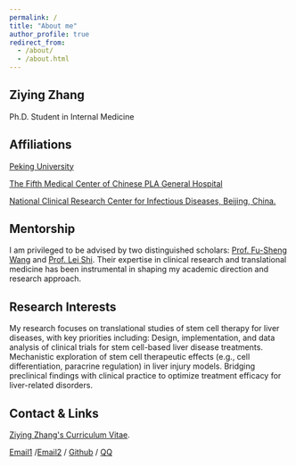 ```yaml
---
permalink: /
title: "About me"
author_profile: true
redirect_from: 
  - /about/
  - /about.html
---
```

Ziying Zhang​
---
Ph.D. Student in Internal Medicine​

Affiliations​
---
[Peking University](https://www.pku.edu.cn/)

[The Fifth Medical Center of Chinese PLA General Hospital](https://www.301hospital-5.mil.cn/)

[National Clinical Research Center for Infectious Diseases, Beijing, China.](https://www.301hospital-5.mil.cn/)

Mentorship​
---
I am privileged to be advised by two distinguished scholars:​
[Prof. Fu-Sheng Wang](https://orcid.org/0000-0002-8043-6685) and [Prof. Lei Shi](https://orcid.org/0000-0002-5727-3590). 
Their expertise in clinical research and translational medicine has been instrumental in shaping my academic direction and research approach.​

Research Interests​
---
My research focuses on translational studies of stem cell therapy for liver diseases, with key priorities including:​
Design, implementation, and data analysis of clinical trials for stem cell-based liver disease treatments​. Mechanistic exploration of stem cell therapeutic effects (e.g., cell differentiation, paracrine regulation) in liver injury models​. Bridging preclinical findings with clinical practice to optimize treatment efficacy for liver-related disorders​.

Contact & Links
---
 [Ziying Zhang's Curriculum Vitae](../assets/CV2025ZY.pdf).
 
[Email1](mailto:ziying9818@163.com.cn) /[Email2](mailto:zhangziying25@stu.pku.edu.cn) / [Github](https://github.com/Ziying98.github.io) / [QQ](../images/2896047f1d75a3b620268a8606c69e41.jpg) 

